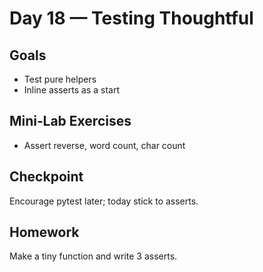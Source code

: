 # Day 18 — Testing Thoughtful

## Goals
- Test pure helpers
- Inline asserts as a start

## Mini‑Lab Exercises
- Assert reverse, word count, char count

## Checkpoint
Encourage pytest later; today stick to asserts.

## Homework
Make a tiny function and write 3 asserts.